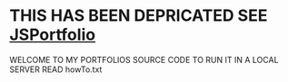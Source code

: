 # THIS HAS BEEN DEPRICATED SEE [JSPortfolio](https://github.com/carlitos-206/JSPortfolio)

WELCOME TO MY PORTFOLIOS SOURCE CODE TO RUN IT IN A LOCAL SERVER READ howTo.txt
